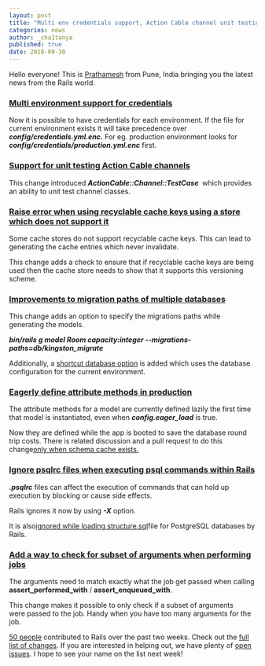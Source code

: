 ```yaml
---
layout: post
title: "Multi env credentials support, Action Cable channel unit testing and more!"
categories: news
author: _cha1tanya
published: true
date: 2018-09-30
---
```


Hello everyone! This is&nbsp;[Prathamesh](https://twitter.com/_cha1tanya)&nbsp;from Pune, India bringing you the latest news from the Rails world.

### [Multi environment support for credentials](https://github.com/rails/rails/pull/33521)

Now it is possible to have credentials for each environment. If the file for current environment exists it will take precedence over **_config/credentials.yml.enc._** For eg. production environment looks for  
**_config/credentials/production.yml.enc_** first.

### [Support for unit testing Action Cable channels](https://github.com/rails/rails/pull/33969)

This change introduced **_ActionCable::Channel::TestCase_** &nbsp;which provides an ability&nbsp;to unit test channel classes.

### [Raise error when using recyclable cache keys using a store which does not support it](https://github.com/rails/rails/pull/33932)

Some cache stores do not support recyclable cache keys. This can lead to generating the cache entries which never invalidate.  
  

This change adds a check to ensure that if recyclable cache keys are being used then the cache store needs to show that it supports this versioning scheme.&nbsp;

### [Improvements to migration paths of multiple databases](https://github.com/rails/rails/pull/33994)

This change adds an option to specify the migrations paths while generating the models.  
  
**_bin/rails g model Room capacity:integer --migrations-paths=db/kingston\_migrate_**  
  
Additionally, a [shortcut database option](https://github.com/rails/rails/pull/34021) is added which uses the database configuration for the current environment.

### [Eagerly define attribute methods in production](https://github.com/rails/rails/pull/33959)

The attribute methods for a model are currently defined lazily the first time that model is instantiated, even when **_config.eager\_load_** is true.   
  
Now they are defined while the app is booted to save the database round trip costs. There is related discussion and a pull request to do this change[only when schema cache exists.](https://github.com/rails/rails/pull/33985)

### [Ignore psqlrc files when executing psql commands within Rails](https://github.com/rails/rails/pull/33906)

 **_.psqlrc_** files can affect the execution of commands that can hold up execution by blocking or cause side effects.  
  
Rails ignores it now by using **_-X_** option.  
  
It is also[ignored while loading structure.sql](https://github.com/rails/rails/pull/34001/)file for PostgreSQL databases by Rails.

### [Add a way to check for subset of arguments when performing jobs](https://github.com/rails/rails/pull/33995)

The arguments need to match exactly what the job get passed when calling **assert\_performed\_with** / **assert\_enqueued\_with**.&nbsp;  
  
This change makes it possible to only check if a subset of arguments were&nbsp;passed to the job. Handy when you have too many arguments for the job.

[50 people](https://contributors.rubyonrails.org/contributors/in-time-window/20180916-20180930) contributed to Rails over the past two weeks. Check out the [full list of changes](https://github.com/rails/rails/compare/master@%7B2018-09-16%7D...@%7B2018-09-30%7D). If you are interested in helping out, we have plenty of [open issues](https://github.com/rails/rails/issues). I hope to see your name on the list next week!

